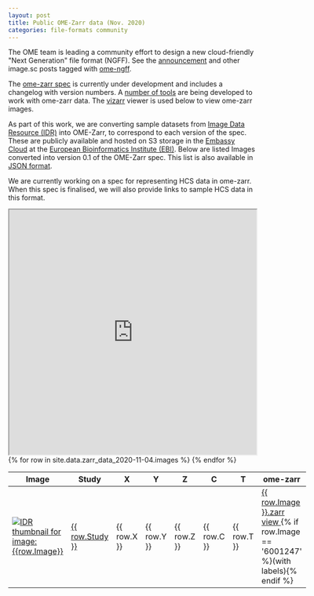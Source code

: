```yaml
---
layout: post
title: Public OME-Zarr data (Nov. 2020)
categories: file-formats community
---
```


The OME team is leading a community effort to design a new cloud-friendly "Next Generation" file format (NGFF).
See the [announcement](https://forum.image.sc/t/next-generation-file-formats-for-bioimaging/31361)
and other image.sc posts tagged with [ome-ngff](https://forum.image.sc/tag/ome-ngff).

The [ome-zarr spec](https://github.com/ome/omero-ms-zarr/blob/master/spec.md) is currently
under development and includes a changelog with version numbers.
A [number of tools](https://github.com/ome/omero-ms-zarr/blob/master/related.md) are being developed
to work with ome-zarr data. The [vizarr](https://github.com/hms-dbmi/vizarr) viewer is used below to view ome-zarr images.

As part of this work, we are converting sample datasets from
[Image Data Resource (IDR)](https://idr.openmicroscopy.org/)
into OME-Zarr, to correspond to each version of the spec.
These are publicly available and hosted on S3 storage in the [Embassy Cloud](https://www.embassycloud.org/)
at the [European Bioinformatics Institute (EBI)](https://www.ebi.ac.uk/).
Below are listed Images converted into version 0.1 of the OME-Zarr spec. This list is also available in
[JSON format](https://raw.githubusercontent.com/ome/blog/master/_data/zarr_data_2020-11-04.json).

We are currently working on a spec for representing HCS data in ome-zarr. When this spec is finalised, we
will also provide links to sample HCS data in this format.

<iframe style="width: 100%; height: 500px" name="vizarr" src="https://hms-dbmi.github.io/vizarr?source=https://s3.embassy.ebi.ac.uk/idr/zarr/v0.1/9836831.zarr">
</iframe>

<div class="row">
    <div class="small-12 small-centered medium-12 medium-centered columns">
        <div class="row horizontal">
            <table>
                <thead>
                    <th>Image</th>
                    <th>Study</th>
                    <th>X</th>
                    <th>Y</th>
                    <th>Z</th>
                    <th>C</th>
                    <th>T</th>
                    <th title="Link to the data in ome-zarr format">ome-zarr</th>
                </thead>
                <tbody>
                {% for row in site.data.zarr_data_2020-11-04.images %}
                    <tr>
                        <td>
                            <a href="https://idr.openmicroscopy.org/webclient/?show=image-{{ row.Image }}">
                                <img alt="IDR thumbnail for image:{{row.Image}}" style="margin:0" src="https://idr.openmicroscopy.org/webclient/render_thumbnail/{{row.Image}}/"/>
                            </a>
                        </td>
                        <td>
                            <a title="Study {{ row.Study }} in IDR" href="https://idr.openmicroscopy.org/search/?query=Name:{{ row.Study }}">{{ row.Study }}</a>
                        </td>
                        <td>{{ row.X }} </td>
                        <td>{{ row.Y }} </td>
                        <td>{{ row.Z }} </td>
                        <td>{{ row.C }} </td>
                        <td>{{ row.T }} </td>
                        <td>
                            <a href="https://s3.embassy.ebi.ac.uk/idr/zarr/v{% include zarr_version.md %}/{{ row.Image }}.zarr">
                                {{ row.Image }}.zarr
                            </a> <br>
                            <a title="Open in viewer above" target='vizarr' href="https://hms-dbmi.github.io/vizarr?source=https://s3.embassy.ebi.ac.uk/idr/zarr/v{% include zarr_version.md %}/{{ row.Image }}.zarr">
                                view
                            </a>
                            {% if row.Image == '6001247' %}(with labels){% endif %}
                        </td>
                    </tr>
                {% endfor %}
                </tbody>
            </table>
        </div>
    </div>
</div>

